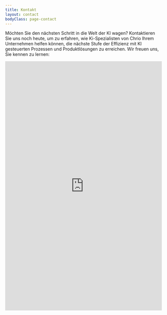 ```yaml
---
title: Kontakt
layout: contact
bodyClass: page-contact
---
```


Möchten Sie den nächsten Schritt in die Welt der KI wagen? Kontaktieren Sie uns noch heute, um zu erfahren, wie Ki-Spezialisten von Chrio Ihrem Unternehmen helfen können, die nächste Stufe der Effizienz mit KI gesteuerten Prozessen und Produktlösungen zu erreichen. 
Wir freuen uns, Sie kennen zu lernen:


<iframe src="https://outlook.office365.com/owa/calendar/Terminbuchung@chrio.dev/bookings/" width="100%" height="800" style="border:none;"></iframe>


